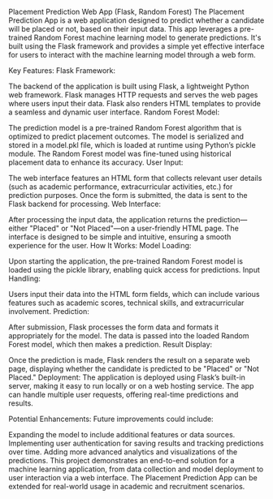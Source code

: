 Placement Prediction Web App (Flask, Random Forest)
The Placement Prediction App is a web application designed to predict whether a candidate will be placed or not, based on their input data. This app leverages a pre-trained Random Forest machine learning model to generate predictions. It's built using the Flask framework and provides a simple yet effective interface for users to interact with the machine learning model through a web form.

Key Features:
Flask Framework:

The backend of the application is built using Flask, a lightweight Python web framework. Flask manages HTTP requests and serves the web pages where users input their data.
Flask also renders HTML templates to provide a seamless and dynamic user interface.
Random Forest Model:

The prediction model is a pre-trained Random Forest algorithm that is optimized to predict placement outcomes.
The model is serialized and stored in a model.pkl file, which is loaded at runtime using Python’s pickle module.
The Random Forest model was fine-tuned using historical placement data to enhance its accuracy.
User Input:

The web interface features an HTML form that collects relevant user details (such as academic performance, extracurricular activities, etc.) for prediction purposes.
Once the form is submitted, the data is sent to the Flask backend for processing.
Web Interface:

After processing the input data, the application returns the prediction—either "Placed" or "Not Placed"—on a user-friendly HTML page.
The interface is designed to be simple and intuitive, ensuring a smooth experience for the user.
How It Works:
Model Loading:

Upon starting the application, the pre-trained Random Forest model is loaded using the pickle library, enabling quick access for predictions.
Input Handling:

Users input their data into the HTML form fields, which can include various features such as academic scores, technical skills, and extracurricular involvement.
Prediction:

After submission, Flask processes the form data and formats it appropriately for the model.
The data is passed into the loaded Random Forest model, which then makes a prediction.
Result Display:

Once the prediction is made, Flask renders the result on a separate web page, displaying whether the candidate is predicted to be "Placed" or "Not Placed."
Deployment:
The application is deployed using Flask’s built-in server, making it easy to run locally or on a web hosting service. The app can handle multiple user requests, offering real-time predictions and results.

Potential Enhancements:
Future improvements could include:

Expanding the model to include additional features or data sources.
Implementing user authentication for saving results and tracking predictions over time.
Adding more advanced analytics and visualizations of the predictions.
This project demonstrates an end-to-end solution for a machine learning application, from data collection and model deployment to user interaction via a web interface. The Placement Prediction App can be extended for real-world usage in academic and recruitment scenarios.
